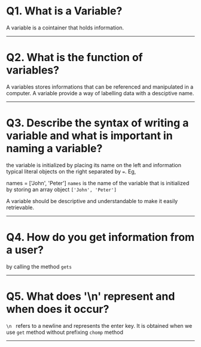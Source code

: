 # Q1. What is a Variable?

A variable is a cointainer that holds information.
***

# Q2. What is the function of variables?

A variables stores informations that can be referenced and manipulated in a computer.
A variable provide a way of labelling data with a desciptive name.

***

# Q3. Describe the syntax of writing a variable and what is important in naming a variable?

the variable is initialized by placing its name on the left and information typical literal objects on the right
separated by `=`.
Eg,

names = ['John', 'Peter']
`names` is the name of the variable that is initialized by storing an array object `['John', 'Peter']`

A variable should be descriptive and understandable to make it easily retrievable.
***

# Q4. How do you get information from a user?

by calling the method `gets`
***

# Q5. What does '\n' represent and when does it occur?

`\n ` refers to a newline and represents the enter key.
It is obtained when we use `get` method without prefixing `chomp` method

***
